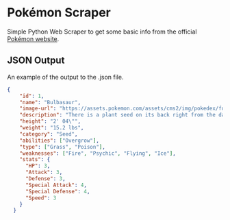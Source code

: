 # Pokémon Scraper
Simple Python Web Scraper to get some basic info from the official [Pokémon website](https://www.pokemon.com/us/pokedex).

## JSON Output
An example of the output to the .json file.
``` json
{
    "id": 1,
    "name": "Bulbasaur",
    "image-url": "https://assets.pokemon.com/assets/cms2/img/pokedex/full/001.png",
    "description": "There is a plant seed on its back right from the day this Pok\u00e9mon is born. The seed slowly grows larger.",
    "height": "2' 04\"",
    "weight": "15.2 lbs",
    "category": "Seed",
    "abilities": ["Overgrow"],
    "type": ["Grass", "Poison"],
    "weaknesses": ["Fire", "Psychic", "Flying", "Ice"],
    "stats": {
      "HP": 3,
      "Attack": 3,
      "Defense": 3,
      "Special Attack": 4,
      "Special Defense": 4,
      "Speed": 3
    }
  }
```
